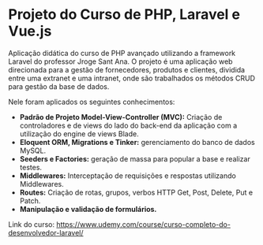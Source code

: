 # Projeto do Curso de PHP, Laravel e Vue.js
Aplicação didática do curso de PHP avançado utilizando a framework Laravel do professor Jroge Sant Ana.
O projeto é uma aplicação web direcionada para a gestão de fornecedores, produtos e clientes, dividida entre uma extranet e uma intranet, onde são trabalhados os métodos CRUD para gestão da base de dados.

Nele foram aplicados os seguintes conhecimentos:

- **Padrão de Projeto Model-View-Controller (MVC):** Criação de controladores e de views do lado do back-end da aplicação com a utilização do engine de views Blade.  
- **Eloquent ORM, Migrations e Tinker:** gerenciamento do banco de dados MySQL.  
- **Seeders e Factories:** geração de massa para popular a base e realizar testes.  
- **Middlewares:** Interceptação de requisições e respostas utilizando Middlewares.  
- **Routes:** Criação de rotas, grupos, verbos HTTP Get, Post, Delete, Put e Patch.  
- **Manipulação e validação de formulários.**  

Link do curso: https://www.udemy.com/course/curso-completo-do-desenvolvedor-laravel/
